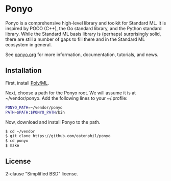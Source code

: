 # Ponyo

Ponyo is a comprehensive high-level library and toolkit for Standard ML.
It is inspired by POCO (C++), the Go standard library, and the Python standard
library. While the Standard ML basis library is (perhaps) surprisingly
solid, there are still a number of gaps to fill there and in the Standard
ML ecosystem in general.

See [ponyo.org](http://ponyo.org) for more information, documentation,
tutorials, and news.

## Installation

First, install [Poly/ML](https://github.com/polyml/polyml).

Next, choose a path for the Ponyo root. We will assume it is at ~/vendor/ponyo.
Add the following lines to your ~/.profile:

```bash
PONYO_PATH=~/vendor/ponyo
PATH=$PATH:$PONYO_PATH/bin
```

Now, download and install Ponyo to the path.

```bash
$ cd ~/vendor
$ git clone https://github.com/eatonphil/ponyo
$ cd ponyo
$ make
```

## License

2-clause "Simplified BSD" license.
